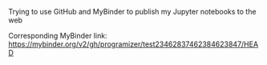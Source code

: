 Trying to use GitHub and MyBinder to publish my Jupyter notebooks to the web

Corresponding MyBinder link:
https://mybinder.org/v2/gh/programizer/test23462837462384623847/HEAD
